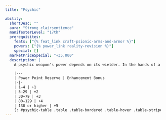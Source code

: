 ```yaml
---
title: "Psychic"

ability:
  shortDesc: ""
  aura: "Strong clairsentience"
  manifesterLevel: "17th"
  prerequisites:
    feats: ["{% feat_link craft-psionic-arms-and-armor %}"]
    powers: ["{% power_link reality-revision %}"]
    special: []
  marketPriceSpecial: "+35,000"
  description: |
    A psychic weapon's power depends on its wielder. In the hands of a nonpsionic creature, the weapon possesses the qualities of a nonmagical, nonpsionic masterwork weapon. When wielded by a psionic creature, this weapon has an enhancement bonus based on the wielder's current power point reserve, as shown on the following table. The weapon's enhancement bonus decreases as the wielder spends power points, and it increases whenever the wielder gains enough power points (by any means) to put his power point reserve into the next higher category.

    |---
    | Power Point Reserve | Enhancement Bonus
    |-|-
    | 1–4 | +1
    | 5–29 | +2
    | 30–79 | +3
    | 80–129 | +4
    | 130 or higher | +5
    {: #psychic-table .table .table-bordered .table-hover .table-striped data-caption="Table: Psychic Weapon Bonuses" }
---
```

